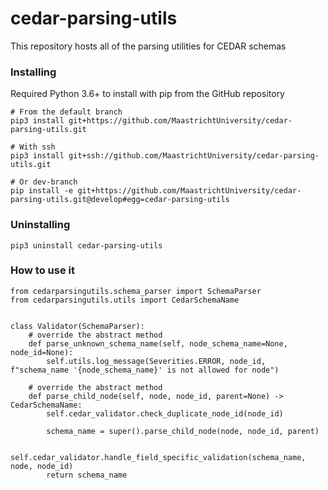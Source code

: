 # cedar-parsing-utils
This repository hosts all of the parsing utilities for CEDAR schemas

### Installing
Required Python 3.6+ to install with pip from the GitHub repository
```
# From the default branch
pip3 install git+https://github.com/MaastrichtUniversity/cedar-parsing-utils.git

# With ssh
pip3 install git+ssh://github.com/MaastrichtUniversity/cedar-parsing-utils.git

# Or dev-branch
pip install -e git+https://github.com/MaastrichtUniversity/cedar-parsing-utils.git@develop#egg=cedar-parsing-utils
```

### Uninstalling

```
pip3 uninstall cedar-parsing-utils
```

### How to use it

```
from cedarparsingutils.schema_parser import SchemaParser
from cedarparsingutils.utils import CedarSchemaName


class Validator(SchemaParser):
    # override the abstract method
    def parse_unknown_schema_name(self, node_schema_name=None, node_id=None):
        self.utils.log_message(Severities.ERROR, node_id, f"schema_name '{node_schema_name}' is not allowed for node")

    # override the abstract method
    def parse_child_node(self, node, node_id, parent=None) -> CedarSchemaName:
        self.cedar_validator.check_duplicate_node_id(node_id)

        schema_name = super().parse_child_node(node, node_id, parent)

        self.cedar_validator.handle_field_specific_validation(schema_name, node, node_id)
        return schema_name
```
